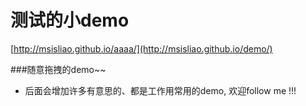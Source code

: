 # 测试的小demo

  [http://msisliao.github.io/aaaa/](http://msisliao.github.io/demo/)

###随意拖拽的demo~~
  
 * 后面会增加许多有意思的、都是工作用常用的demo, 欢迎follow me !!!
